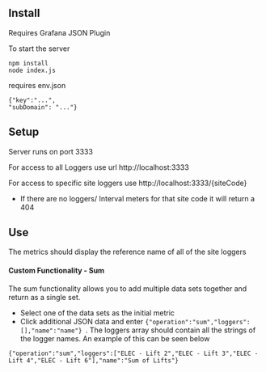 ## Install

Requires Grafana JSON Plugin

To start the server

```
npm install
node index.js
```

requires env.json
```
{"key":"...",
"subDomain": "..."}
```

## Setup 

Server runs on port 3333

For access to all Loggers use url http://localhost:3333

For access to specific site loggers use http://localhost:3333/{siteCode}
 - If there are no loggers/ Interval meters for that site code it will return a 404

## Use

The metrics should display the reference name of all of the site loggers 

#### Custom Functionality - Sum

The sum functionality allows you to add multiple data sets together and return as a single set. 
- Select one of the data sets as the initial metric
- Click additional JSON data and enter ```{"operation":"sum","loggers":[],"name":"name"} ```. The loggers array should contain all the strings of the logger names. An example of this can be seen below

```
{"operation":"sum","loggers":["ELEC - Lift 2","ELEC - Lift 3","ELEC - Lift 4","ELEC - Lift 6"],"name":"Sum of Lifts"}
```




